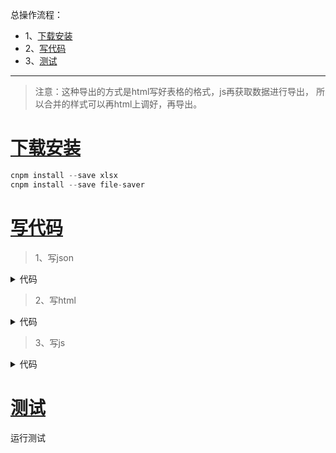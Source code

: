 总操作流程：
- 1、[下载安装](#vue.js-01)
- 2、[写代码](#vue.js-02)
- 3、[测试](vue.js-03)

***

>注意：这种导出的方式是html写好表格的格式，js再获取数据进行导出，
>      所以合并的样式可以再html上调好，再导出。

# <a name="vue.js-01" href="#" >下载安装</a>

```js
cnpm install --save xlsx 
cnpm install --save file-saver 
```

# <a name="vue.js-02" href="#" >写代码</a>

>1、写json

<details>
<summary>代码</summary>


```json
{
    "code":"OK",
    "msg":"成功",
    "time":"2019-01-02",
    "offset":0,
    "page":1,
    "limit":10,
    "total":84,
    "rows": [
        {
            "test1":"atest1",
            "test2":"atest2"
        },
        {
            "test1":"btest1",
            "test2":"btest2"
        }
    ]
}
```

</details>

>2、写html

<details>
<summary>代码</summary>


```js
<div>
  <el-button type="primary" @click="downloadOut">主要按钮</el-button>
  <el-table :data="testTable" style="width: 100%" id="tableData">
    <el-table-column prop="test1" label="测试1" width="180">
    </el-table-column>
    <el-table-column prop="test2" label="测试2" width="180">
    </el-table-column>
  </el-table>
  </div>
```

</details>

>3、写js

<details>
<summary>代码</summary>

```js
import XLSX from 'xlsx';
  import FileSaver from 'file-saver'
  export default {
    data() {
      return {
        testTable: []
      }
    },
    created() {
      this.getJson();
    },
    methods: {
      getJson() {
        this.axios.get('static/json/test.json')
          .then((response) => {
            this.testTable = response.data.rows;
          }).catch((response) => {
            console.log(response);
          })
      },
      downloadOut() {
        this.exportExcel();
      },
      exportExcel() { //导出Excel
        let wb = XLSX.utils.table_to_book(document.getElementById('tableData'));
        let wbout = XLSX.write(wb, {
          bookType: 'xlsx',
          type: 'binary'
        });
        FileSaver.saveAs(new Blob([this.s2ab(wbout)], {
          type: 'application/octet-stream'
        }), "tableData.xlsx");
      },
      s2ab: function (s) {
        if (typeof ArrayBuffer !== 'undefined') {
          let buf = new ArrayBuffer(s.length);
          let view = new Uint8Array(buf);
          for (var i = 0; i != s.length; ++i) {
            view[i] = s.charCodeAt(i) & 0xFF;
          }
          return buf;
        } else {
          let buf = new Array(s.length);
          for (var i = 0; i != s.length; ++i) {
            buf[i] = s.charCodeAt(i) & 0xFF;
            return buf;
          }
        }
      }
    }
  }
```

</details>

# <a name="vue.js-03" href="#" >测试</a>

运行测试